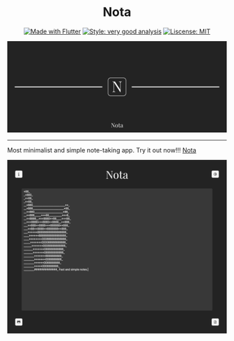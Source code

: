 <h1 align="center">
Nota
</h1>

<p align="center">
<a href="https://flutter.dev"><img src="https://img.shields.io/badge/made%20with-%E2%9D%A4%20&&%20Flutter-blue" alt="Made with Flutter"/></a>
<a href="https://pub.dev/packages/very_good_analysis"><img src="https://img.shields.io/badge/style-very_good_analysis-B22C89.svg" alt="Style: very good analysis"/></a>
<a href="https://opensource.org/licenses/MIT"><img src="https://img.shields.io/badge/license-MIT-purple.svg" alt="Liscense: MIT"/></a>
</p>
<p>
<img src="https://github.com/namzug16/nota/raw/master/assets/nota_presentation.png"/>
</p>

---

Most minimalist and simple note-taking app.
Try it out now!!! [Nota](https://namzug16.github.io/nota/)

<p>
<img src="https://github.com/namzug16/nota/raw/master/assets/nota_ss.png"/>
</p>

